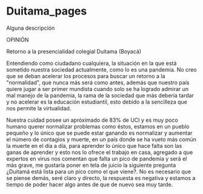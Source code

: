 
# Duitama_pages
Alguna descripción

OPINIÓN

Retorno a la presencialidad colegial Duitama (Boyacá)

Entendiendo como ciudadano cualquiera, la situación en la que está sometido nuestra sociedad actualmente, como lo es una pandemia.
No creo que se deban acelerar los procesos para buscar un retorno a la "normalidad", que nunca más será como antes,
además que nuestro país quiere jugar a ser primer mundista cuando solo se ha logrado admirar un mal manejo de la pandemia,
la rama de la sociedad que más debería tardar y no acelerar es la educación estudiantil, esto debido a la sencilleza que nos permite
la virtualidad.

Nuestra cuidad posee un apróximado de 83% de UCI y es muy poco humano querer normalizar problemas como éstos, estamos en un pueblo pequeño y lo 
único que se puede estar ganando es normalizar y aumentar el número de contagios y muerte, en un país donde se ha vueto más común la muerte en 
el día a día, para aprender lo único que hace falta son las ganas de aprender y esto nos lo ofrece el trabajo en casa, agregado a que expertos 
en virus nos comentan que falta un pico de pandemia y será el más grave, me gustaría poner en tela de juicio la siguiente pregunta ¿Duitamá está 
lista para un pico como el que viene?. No es necesario que se piense demás, seré claro y directo, la respuesta es negativa y estamos a tiempo de 
poder hacer algo antes de que de nuevo sea muy tarde.
